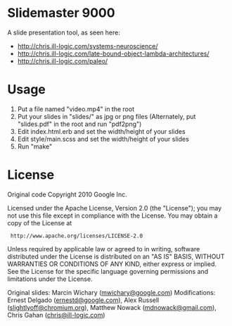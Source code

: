 # Slidemaster 9000

A slide presentation tool, as seen here:

  * http://chris.ill-logic.com/systems-neuroscience/
  * http://chris.ill-logic.com/late-bound-object-lambda-architectures/
  * http://chris.ill-logic.com/paleo/

# Usage

  1. Put a file named "video.mp4" in the root
  2. Put your slides in "slides/" as jpg or png files
    (Alternately, put "slides.pdf" in the root and run "pdf2png")
  3. Edit index.html.erb and set the width/height of your slides
  4. Edit style/main.scss and set the width/height of your slides
  5. Run "make"

# License

Original code Copyright 2010 Google Inc.

  Licensed under the Apache License, Version 2.0 (the "License");
  you may not use this file except in compliance with the License.
  You may obtain a copy of the License at
 
     http://www.apache.org/licenses/LICENSE-2.0
 
  Unless required by applicable law or agreed to in writing, software
  distributed under the License is distributed on an "AS IS" BASIS,
  WITHOUT WARRANTIES OR CONDITIONS OF ANY KIND, either express or implied.
  See the License for the specific language governing permissions and
  limitations under the License.
 
  Original slides: Marcin Wichary (mwichary@google.com)
  Modifications: Ernest Delgado (ernestd@google.com), Alex Russell (slightlyoff@chromium.org), Matthew Nowack (mdnowack@gmail.com), Chris Gahan (chris@ill-logic.com)